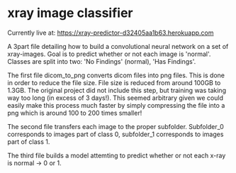 # xray image classifier

Currently live at:  https://xray-predictor-d32405aa1b63.herokuapp.com

A 3part file detailing how to build a convolutional neural network on a set of xray-images. Goal is to predict whether or not each image is 'normal'.
Classes are split into two: 'No Findings' (normal), 'Has Findings'. 

The first file dicom_to_png converts dicom files into png files. This is done in order to reduce the file size. File size is reduced from around 100GB to 1.3GB. 
The original project did not include this step, but training was taking way too long (in excess of 3 days!). This seemed arbitrary given we could easily make this process much faster by simply compressing the file into a png which is around 100 to 200 times smaller! 

The second file transfers each image to the proper subfolder. Subfolder_0 corresponds to images part of class 0, subfolder_1 corresponds to images part of class 1.

The third file builds a model attemting to predict whether or not each x-ray is normal -> 0 or 1. 

